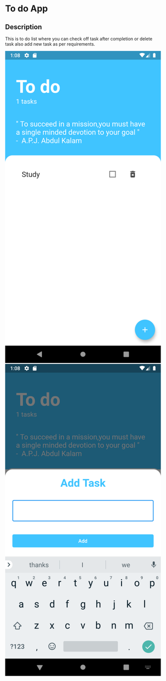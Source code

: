 # To do App

## Description

This is to do list where you can check off task after completion or delete task also add new task as per requirements.

![Finished App](https://github.com/vinac-07/to-do-app/blob/master/images/Screenshot_1626161910.png) ![Add Task](https://github.com/vinac-07/to-do-app/blob/master/images/Screenshot_1626161918.png)


